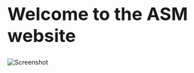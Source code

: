 
<b><h1 style="font-style: bold; font-size: 40px;">Welcome to the ASM website</h1></b>

![Screenshot](/ams-site/images/hp.png)